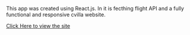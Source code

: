 This app was created using React.js. In it is fecthing flight API and a fully functional and responsive 
cvilla website.

[Click Here to view the site](https://compassionate-galileo-e9aa1d.netlify.app/airline)
